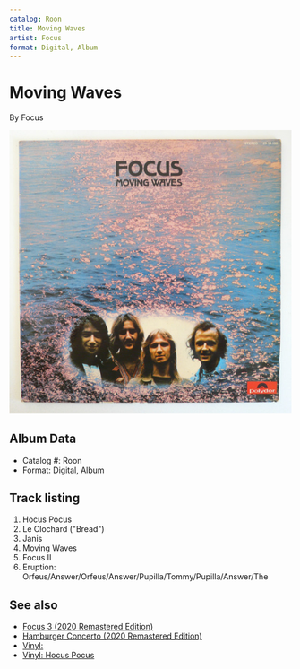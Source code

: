 ```yaml
---
catalog: Roon
title: Moving Waves
artist: Focus
format: Digital, Album
---
```


# Moving Waves

By Focus

![](../../assets/albumcovers/Focus-Moving_Waves.png)

## Album Data

- Catalog #: Roon
- Format: Digital, Album


## Track listing


1. Hocus Pocus
2. Le Clochard ("Bread")
3. Janis
4. Moving Waves
5. Focus II
6. Eruption: Orfeus/Answer/Orfeus/Answer/Pupilla/Tommy/Pupilla/Answer/The


## See also

- [Focus 3 (2020 Remastered Edition)](Focus_3_2020_Remastered_Edition.md)
- [Hamburger Concerto (2020 Remastered Edition)](Hamburger_Concerto_2020_Remastered_Edition.md)
- [Vinyl: ](../../Vinyl/Focus/Focus.md)
- [Vinyl: Hocus Pocus](../../Vinyl/Focus/Hocus_Pocus.md)
